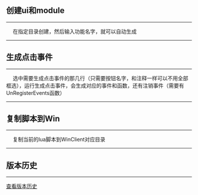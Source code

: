 ## 创建ui和module

---

&emsp; 在指定目录创建，然后输入功能名字，就可以自动生成

---

## 生成点击事件

---

&emsp; 选中需要生成点击事件的那几行（只需要按钮名字，和注释一样可以不用全部框选），运行生成点击事件，会生成对应的事件和函数，还有注销事件（需要有UnRegisterEvents函数）

---

## 复制脚本到Win

---

&emsp; 复制当前的lua脚本到WinClient对应目录

---

## 版本历史

---
[查看版本历史](./UIModule/CHANGELOG.md)